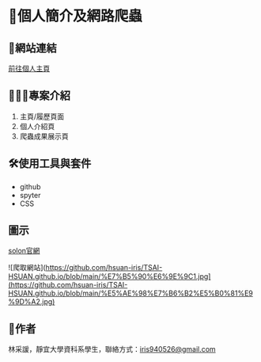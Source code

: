 # **📍個人簡介及網路爬蟲**

## 🔗網站連結
[前往個人主頁](https://hsuan-iris.github.io/TSAI-HSUAN.github.io/)

## 🙋🏻‍♀️專案介紹
1. 主頁/履歷頁面
2. 個人介紹頁
3. 爬蟲成果展示頁

## 🛠️使用工具與套件
* github
* spyter
* CSS

## 圖示
[solon官網](https://www.soloneshop.com.tw/)

![爬取網站](https://github.com/hsuan-iris/TSAI-HSUAN.github.io/blob/main/%E7%B5%90%E6%9E%9C1.jpg](https://github.com/hsuan-iris/TSAI-HSUAN.github.io/blob/main/%E5%AE%98%E7%B6%B2%E5%B0%81%E9%9D%A2.jpg)
## 📮作者
林采諼，靜宜大學資科系學生，聯絡方式：iris940526@gmail.com
